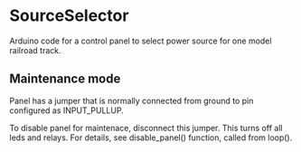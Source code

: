 # SourceSelector

Arduino code for a control panel to select power source for one model railroad track.



## Maintenance mode

Panel has a jumper that is normally connected from ground to pin configured as INPUT_PULLUP.

To disable panel for maintenace, disconnect this jumper.
This turns off all leds and relays.
For details, see disable_panel() function, called from loop().